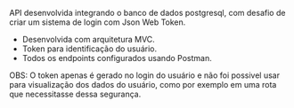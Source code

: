 API desenvolvida integrando o banco de dados postgresql, com desafio de criar um sistema de login com Json Web Token.

 - Desenvolvida com arquitetura MVC.
 - Token para identificação do usuário.
 - Todos os endpoints configurados usando Postman.

OBS: O token apenas é gerado no login do usuário e não foi possivel usar para visualização dos dados do usuário, como por exemplo em uma rota que necessitasse dessa segurança.
